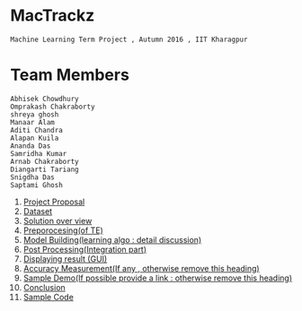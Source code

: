 # MacTrackz
    Machine Learning Term Project , Autumn 2016 , IIT Kharagpur

# Team Members
  	Abhisek Chowdhury 
    Omprakash Chakraborty 
    shreya ghosh
    Manaar Alam
    Aditi Chandra 
    Alapan Kuila
    Ananda Das 
    Samridha Kumar
    Arnab Chakraborty 
    Diangarti Tariang 
    Snigdha Das 
    Saptami Ghosh 
    
1. [ Project Proposal ](https://github.com/cs60050/MacTrackz/blob/master/Docs/Project_Proposal.md) 
2. [Dataset](https://github.com/cs60050/MacTrackz/tree/master/Sample-Data) 
3. [Solution over view]()
4. [Preporocesing(of TE)]()
5. [Model Building(learning algo : detail discussion)]()
6. [Post Processing(Integration part)]()
7. [Displaying result (GUI)]()
8. [Accuracy Measurement(If any , otherwise remove this heading)]()
9. [Sample Demo(If possible provide a link : otherwise remove this heading)]()
10. [Conclusion]()              
11. [Sample Code]()





